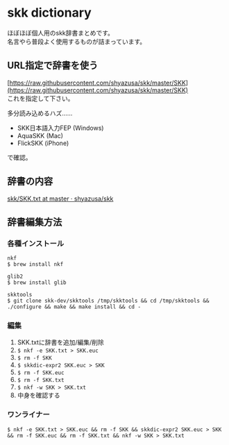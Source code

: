 # skk dictionary

ほぼほぼ個人用のskk辞書まとめです。  
名言やら普段よく使用するものが詰まっています。

## URL指定で辞書を使う

[https://raw.githubusercontent.com/shyazusa/skk/master/SKK](https://raw.githubusercontent.com/shyazusa/skk/master/SKK)  
これを指定して下さい。

多分読み込めるハズ……  

- SKK日本語入力FEP (Windows)
- AquaSKK (Mac)
- FlickSKK (iPhone)

で確認。

## 辞書の内容

[skk/SKK.txt at master · shyazusa/skk](https://github.com/shyazusa/skk/blob/master/SKK.txt)

## 辞書編集方法

### 各種インストール

```
nkf
$ brew install nkf

glib2
$ brew install glib

skktools
$ git clone skk-dev/skktools /tmp/skktools && cd /tmp/skktools && ./configure && make && make install && cd -
```

### 編集

1. SKK.txtに辞書を追加/編集/削除
1. `$ nkf -e SKK.txt > SKK.euc`
1. `$ rm -f SKK`
1. `$ skkdic-expr2 SKK.euc > SKK`
1. `$ rm -f SKK.euc`
1. `$ rm -f SKK.txt`
1. `$ nkf -w SKK > SKK.txt`
1. 中身を確認する

### ワンライナー

```
$ nkf -e SKK.txt > SKK.euc && rm -f SKK && skkdic-expr2 SKK.euc > SKK && rm -f SKK.euc && rm -f SKK.txt && nkf -w SKK > SKK.txt
```
